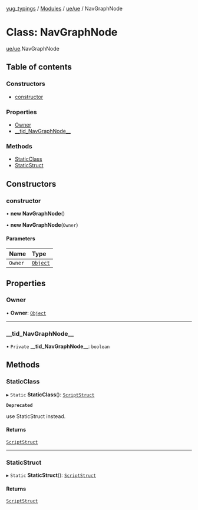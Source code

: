 [yug_typings](../README.md) / [Modules](../modules.md) / [ue/ue](../modules/ue_ue.md) / NavGraphNode

# Class: NavGraphNode

[ue/ue](../modules/ue_ue.md).NavGraphNode

## Table of contents

### Constructors

- [constructor](ue_ue.NavGraphNode.md#constructor)

### Properties

- [Owner](ue_ue.NavGraphNode.md#owner)
- [\_\_tid\_NavGraphNode\_\_](ue_ue.NavGraphNode.md#__tid_navgraphnode__)

### Methods

- [StaticClass](ue_ue.NavGraphNode.md#staticclass)
- [StaticStruct](ue_ue.NavGraphNode.md#staticstruct)

## Constructors

### constructor

• **new NavGraphNode**()

• **new NavGraphNode**(`Owner`)

#### Parameters

| Name | Type |
| :------ | :------ |
| `Owner` | [`Object`](ue_ue.Object.md) |

## Properties

### Owner

• **Owner**: [`Object`](ue_ue.Object.md)

___

### \_\_tid\_NavGraphNode\_\_

• `Private` **\_\_tid\_NavGraphNode\_\_**: `boolean`

## Methods

### StaticClass

▸ `Static` **StaticClass**(): [`ScriptStruct`](ue_ue.ScriptStruct.md)

**`Deprecated`**

use StaticStruct instead.

#### Returns

[`ScriptStruct`](ue_ue.ScriptStruct.md)

___

### StaticStruct

▸ `Static` **StaticStruct**(): [`ScriptStruct`](ue_ue.ScriptStruct.md)

#### Returns

[`ScriptStruct`](ue_ue.ScriptStruct.md)
